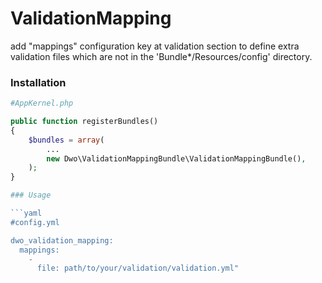ValidationMapping
=================

add "mappings" configuration key at validation section to define extra validation files which are not in the 'Bundle*/Resources/config' directory.

### Installation

```php
#AppKernel.php

public function registerBundles()
{
    $bundles = array(
        ...
        new Dwo\ValidationMappingBundle\ValidationMappingBundle(),
    );
}

### Usage 

```yaml
#config.yml

dwo_validation_mapping:
  mappings:
    -
      file: path/to/your/validation/validation.yml"
```